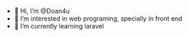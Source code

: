 - 👋 Hi, I’m @Doan4u
- 👀 I’m interested in web programing, specially in front end
- 🌱 I’m currently learning laravel

<!---
Doan4u/Doan4u is a ✨ special ✨ repository because its `README.md` (this file) appears on your GitHub profile.
You can click the Preview link to take a look at your changes.
--->
